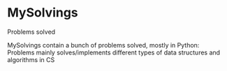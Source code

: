 # MySolvings
Problems solved


MySolvings contain a bunch of problems solved, mostly in Python:
Problems mainly solves/implements different types of data structures and algorithms in CS
